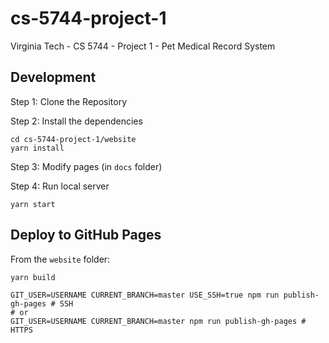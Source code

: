 # cs-5744-project-1
Virginia Tech - CS 5744 - Project 1 - Pet Medical Record System

## Development

Step 1: Clone the Repository

Step 2: Install the dependencies

```
cd cs-5744-project-1/website
yarn install
```

Step 3: Modify pages (in `docs` folder)

Step 4: Run local server

```
yarn start
```

## Deploy to GitHub Pages

From the `website` folder:

```
yarn build
```

```
GIT_USER=USERNAME CURRENT_BRANCH=master USE_SSH=true npm run publish-gh-pages # SSH
# or
GIT_USER=USERNAME CURRENT_BRANCH=master npm run publish-gh-pages # HTTPS
```
